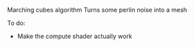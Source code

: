 Marching cubes algorithm
Turns some perlin noise into a mesh

To do:
- Make the compute shader actually work
